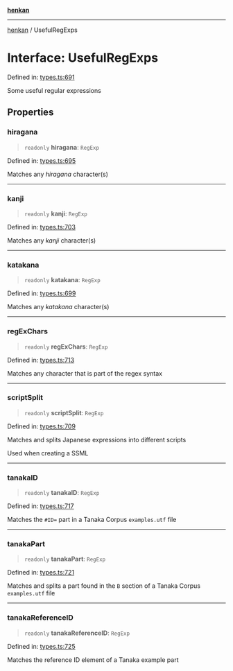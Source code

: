 [**henkan**](../README.md)

***

[henkan](../README.md) / UsefulRegExps

# Interface: UsefulRegExps

Defined in: [types.ts:691](https://github.com/Ronokof/Henkan/blob/a8409ff59a4d15090def2ea20c6de370a8a9f4b3/src/types.ts#L691)

Some useful regular expressions

## Properties

### hiragana

> `readonly` **hiragana**: `RegExp`

Defined in: [types.ts:695](https://github.com/Ronokof/Henkan/blob/a8409ff59a4d15090def2ea20c6de370a8a9f4b3/src/types.ts#L695)

Matches any *hiragana* character(s)

***

### kanji

> `readonly` **kanji**: `RegExp`

Defined in: [types.ts:703](https://github.com/Ronokof/Henkan/blob/a8409ff59a4d15090def2ea20c6de370a8a9f4b3/src/types.ts#L703)

Matches any *kanji* character(s)

***

### katakana

> `readonly` **katakana**: `RegExp`

Defined in: [types.ts:699](https://github.com/Ronokof/Henkan/blob/a8409ff59a4d15090def2ea20c6de370a8a9f4b3/src/types.ts#L699)

Matches any *katakana* character(s)

***

### regExChars

> `readonly` **regExChars**: `RegExp`

Defined in: [types.ts:713](https://github.com/Ronokof/Henkan/blob/a8409ff59a4d15090def2ea20c6de370a8a9f4b3/src/types.ts#L713)

Matches any character that is part of the regex syntax

***

### scriptSplit

> `readonly` **scriptSplit**: `RegExp`

Defined in: [types.ts:709](https://github.com/Ronokof/Henkan/blob/a8409ff59a4d15090def2ea20c6de370a8a9f4b3/src/types.ts#L709)

Matches and splits Japanese expressions into different scripts

Used when creating a SSML

***

### tanakaID

> `readonly` **tanakaID**: `RegExp`

Defined in: [types.ts:717](https://github.com/Ronokof/Henkan/blob/a8409ff59a4d15090def2ea20c6de370a8a9f4b3/src/types.ts#L717)

Matches the `#ID=` part in a Tanaka Corpus `examples.utf` file

***

### tanakaPart

> `readonly` **tanakaPart**: `RegExp`

Defined in: [types.ts:721](https://github.com/Ronokof/Henkan/blob/a8409ff59a4d15090def2ea20c6de370a8a9f4b3/src/types.ts#L721)

Matches and splits a part found in the `B` section of a Tanaka Corpus `examples.utf` file

***

### tanakaReferenceID

> `readonly` **tanakaReferenceID**: `RegExp`

Defined in: [types.ts:725](https://github.com/Ronokof/Henkan/blob/a8409ff59a4d15090def2ea20c6de370a8a9f4b3/src/types.ts#L725)

Matches the reference ID element of a Tanaka example part
